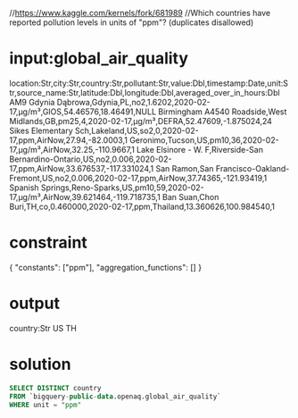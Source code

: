 //https://www.kaggle.com/kernels/fork/681989
//Which countries have reported pollution levels in units of "ppm"? (duplicates disallowed)

# input:global_air_quality

location:Str,city:Str,country:Str,pollutant:Str,value:Dbl,timestamp:Date,unit:Str,source_name:Str,latitude:Dbl,longitude:Dbl,averaged_over_in_hours:Dbl
AM9 Gdynia Dąbrowa,Gdynia,PL,no2,1.6202,2020-02-17,µg/m³,GIOS,54.46576,18.46491,NULL
Birmingham A4540 Roadside,West Midlands,GB,pm25,4,2020-02-17,µg/m³,DEFRA,52.47609,-1.875024,24
Sikes Elementary Sch,Lakeland,US,so2,0,2020-02-17,ppm,AirNow,27.94,-82.0003,1
Geronimo,Tucson,US,pm10,36,2020-02-17,µg/m³,AirNow,32.25,-110.9667,1
Lake Elsinore - W. F,Riverside-San Bernardino-Ontario,US,no2,0.006,2020-02-17,ppm,AirNow,33.676537,-117.331024,1
San Ramon,San Francisco-Oakland-Fremont,US,no2,0.006,2020-02-17,ppm,AirNow,37.74365,-121.93419,1
Spanish Springs,Reno-Sparks,US,pm10,59,2020-02-17,µg/m³,AirNow,39.621464,-119.718735,1
Ban Suan,Chon Buri,TH,co,0.460000,2020-02-17,ppm,Thailand,13.360626,100.984540,1

# constraint

{
  "constants": ["ppm"],
  "aggregation_functions": []
}

# output

country:Str
US
TH

# solution

```sql
SELECT DISTINCT country
FROM `bigquery-public-data.openaq.global_air_quality`
WHERE unit = "ppm"
```
